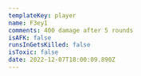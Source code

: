 ```yaml
---
templateKey: player
name: F3ey1
comments: 400 damage after 5 rounds
isAFK: false
runsInGetsKilled: false
isToxic: false
date: 2022-12-07T18:00:09.890Z
---
```

